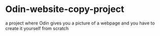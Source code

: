 # Odin-website-copy-project
 a project where Odin gives you a picture of a webpage and you have to create it yourself from scratch 